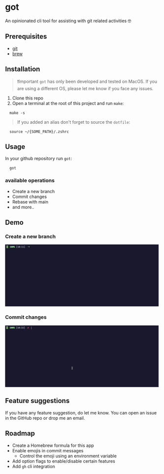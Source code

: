 # got

An opinionated cli tool for assisting with git related activities 🤓

## Prerequisites

- [git](https://git-scm.com/book/en/v2/Getting-Started-Installing-Git)
- [brew](https://brew.sh/)

## Installation

>❗️Important
> `got` has only been developed and tested on MacOS. If you are using a different OS, please let me know if you face any issues.

1. Clone this repo
2. Open a terminal at the root of this project and run `make`:

```shell
  make -s
```

> If you added an alias don't forget to source the `dotfile`:

```shell
  source ~/{SOME_PATH}/.zshrc
```

## Usage

In your github repository run `got`:

```shell
  got
```

### available operations

- Create a new branch
- Commit changes
- Rebase with main
- and more..

## Demo

### Create a new branch

<img src="./assets/new_branch.gif" width="500px" />

### Commit changes

<img src="./assets/commit.gif" width="500px" />

## Feature suggestions

If you have any feature suggestion, do let me know. You can open an issue in the GitHub repo or drop me an email.

## Roadmap

- Create a Homebrew formula for this app
- Enable emojis in commit messages
  - Control the emoji using an environment variable
- Add option flags to enable/disable certain features
- Add `gh` cli integration
